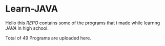 # Learn-JAVA
Hello this *REPO* contains some of the programs that i made while learnng *JAVA* in high school.

Total of 49 Programs are uploaded here.

